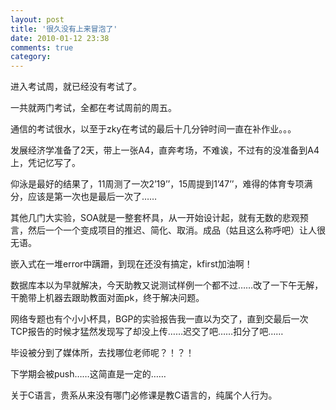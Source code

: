 ```yaml
---
layout: post
title: '很久没有上来冒泡了'
date: 2010-01-12 23:38
comments: true
category: 
---
```

    

进入考试周，就已经没有考试了。

一共就两门考试，全都在考试周前的周五。

通信的考试很水，以至于zky在考试的最后十几分钟时间一直在补作业。。。

发展经济学准备了2天，带上一张A4，直奔考场，不难诶，不过有的没准备到A4上，凭记忆写了。

仰泳是最好的结果了，11周测了一次2’19’’，15周提到1’47’’，难得的体育专项满分，应该是第一次也是最后一次了……

其他几门大实验，SOA就是一整套杯具，从一开始设计起，就有无数的悲观预言，然后一个一个变成项目的推迟、简化、取消。成品（姑且这么称呼吧）让人很无语。

嵌入式在一堆error中蹒跚，到现在还没有搞定，kfirst加油啊！

数据库本以为早就解决，今天助教又说测试样例一个都不过……改了一下午无解，干脆带上机器去跟助教面对面pk，终于解决问题。

网络专题也有个小小杯具，BGP的实验报告我一直以为交了，直到交最后一次TCP报告的时候才猛然发现写了却没上传……迟交了吧……扣分了吧……

毕设被分到了媒体所，去找哪位老师呢？！？！

下学期会被push……这简直是一定的……

关于C语言，贵系从来没有哪门必修课是教C语言的，纯属个人行为。
